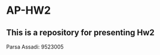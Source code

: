# AP-HW2
This is a repository for presenting Hw2
----------------------------------------
Parsa Assadi: 9523005
